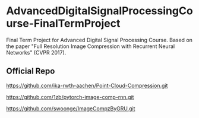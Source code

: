 # AdvancedDigitalSignalProcessingCourse-FinalTermProject
Final Term Project for Advanced Digital Signal Processing Course. Based on the paper "Full Resolution Image Compression with Recurrent Neural Networks" (CVPR 2017).


## Official Repo
https://github.com/ika-rwth-aachen/Point-Cloud-Compression.git

https://github.com/1zb/pytorch-image-comp-rnn.git

https://github.com/swoonge/ImageCompzByGRU.git
